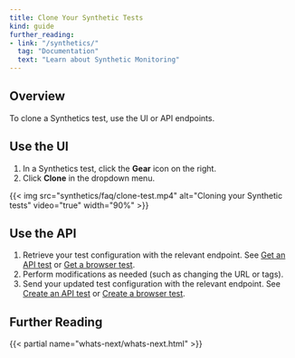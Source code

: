 ```yaml
---
title: Clone Your Synthetic Tests
kind: guide
further_reading:
- link: "/synthetics/"
  tag: "Documentation"
  text: "Learn about Synthetic Monitoring"
---
```


## Overview

To clone a Synthetics test, use the UI or API endpoints.

## Use the UI

1. In a Synthetics test, click the **Gear** icon on the right.  
2. Click **Clone** in the dropdown menu.

{{< img src="synthetics/faq/clone-test.mp4" alt="Cloning your Synthetic tests" video="true" width="90%" >}}

## Use the API

1. Retrieve your test configuration with the relevant endpoint. See [Get an API test][1] or [Get a browser test][2].
2. Perform modifications as needed (such as changing the URL or tags).
3. Send your updated test configuration with the relevant endpoint. See [Create an API test][3] or [Create a browser test][4].

## Further Reading

{{< partial name="whats-next/whats-next.html" >}}

[1]: /api/latest/synthetics/#get-a-browser-test
[2]: /api/latest/synthetics/#get-an-api-test
[3]: /api/latest/synthetics/#create-an-api-test
[4]: /api/latest/synthetics/#create-a-browser-test
